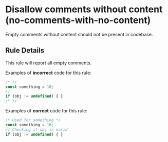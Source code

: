 # Disallow comments without content (no-comments-with-no-content)

Empty comments without content should not be present in codebase.

## Rule Details

This rule will report all empty comments.

Examples of **incorrect** code for this rule:

```js
/* */
const something = 10;
//
if (obj != undefined) { }
/* */
```

Examples of **correct** code for this rule:

```js
/* Used for something */
const something = 10;
// Checking if obj is valid
if (obj != undefined) { }
```
